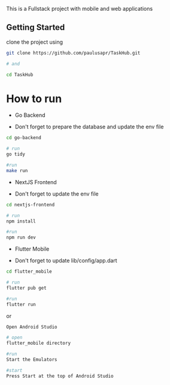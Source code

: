 This is a Fullstack project with mobile and web applications

## Getting Started
clone the project using
```bash
git clone https://github.com/paulusapr/TaskHub.git

# and

cd TaskHub
```

# How to run

* Go Backend
- Don't forget to prepare the database and update the env file
```bash
cd go-backend

# run
go tidy

#run
make run
```

* NextJS Frontend
- Don't forget to update the env file
```bash
cd nextjs-frontend

# run
npm install

#run
npm run dev
```

* Flutter Mobile
- Don't forget to update lib/config/app.dart
```bash
cd flutter_mobile

# run
flutter pub get

#run
flutter run
```

or

```bash
Open Android Studio

# open
flutter_mobile directory

#run
Start the Emulators

#start
Press Start at the top of Android Studio
```